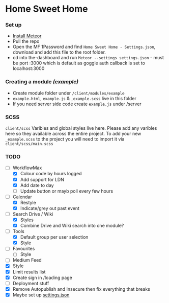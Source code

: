 # Home Sweet Home

### Set up
- [Install Meteor](https://www.meteor.com/install)
- Pull the repo
- Open the MF 1Password and find `Home Sweet Home - Settings.json`, download and add this file to the root folder.
- cd into the-dashboard and run `Meteor --settings settings.json` - must be port :3000 which is default as goggle auth callback is set to localhost:3000


### Creating a module *(example)*
- Create module folder under `/client/modules/example`
- `example.html`, `example.js` & `_example.scss` live in this folder
- If you need server side code create `example.js` under /server


### SCSS
`client/scss`
Varibles and global styles live here. Please add any varibles here so they available across the entire project.
To add your new `_example.scss` to the project you will need to import it via `client/scss/main.scss`


### TODO
- [ ] WorkflowMax
  - [x] Colour code by hours logged
  - [x] Add support for LDN
  - [x] Add date to day
  - [ ] Update button or mayb poll every few hours
- [ ] Calendar
  - [x] Restyle
  - [x] Indicate/grey out past event
- [ ] Search Drive / Wiki
  - [x] Styles
  - [x] Combine Drive and Wiki search into one module?
- [ ] Tools
  - [x] Default group per user selection
  - [x] Style
- [ ] Favourites
  - [ ] Style
- [ ] Medium Feed
 - [x] Style
 - [x] Limit results list
- [x] Create sign in /loading page
- [ ] Deployment stuff
 - [x] Remove Autopublish and Insecure then fix everything that breaks
 - [x] Maybe set up [settings.json](https://themeteorchef.com/snippets/making-use-of-settings-json/)
